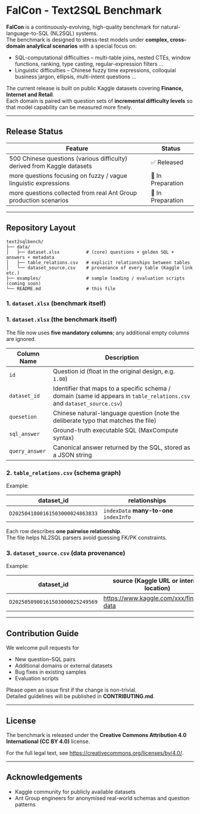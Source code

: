 # FalCon - Text2SQL Benchmark

**FalCon** is a continuously-evolving, high-quality benchmark for natural-language-to-SQL (NL2SQL) systems.  
The benchmark is designed to stress-test models under **complex, cross-domain analytical scenarios** with a special focus on:

* SQL-computational difficulties – multi-table joins, nested CTEs, window functions, ranking, type casting, regular-expression filters …  
* Linguistic difficulties – Chinese fuzzy time expressions, colloquial business jargon, ellipsis, multi-intent questions …

The current release is built on public Kaggle datasets covering **Finance, Internet and Retail**.  
Each domain is paired with question sets of **incremental difficulty levels** so that model capability can be measured more finely.

---

## Release Status

| Feature                                                                     | Status            |
|-----------------------------------------------------------------------------|-------------------|
| 500 Chinese questions (various difficulty) derived from Kaggle datasets     | ✅ Released        |
| more questions focusing on fuzzy / vague linguistic expressions               | 🔄 In Preparation |
| more questions collected from real Ant Group production scenarios             | 🔄 In Preparation |

---

## Repository Layout

```
text2sqlbench/
├── data/
│   ├── dataset.xlsx          # (core) questions + golden SQL + answers + metadata
│   ├── table_relations.csv   # explicit relationships between tables
│   └── dataset_source.csv    # provenance of every table (Kaggle link etc.)
├── examples/                 # sample loading / evaluation scripts (coming soon)
└── README.md                 # this file
```

### 1. `dataset.xlsx`  (benchmark itself)


### 1. `dataset.xlsx`  (the benchmark itself)

The file now uses **five mandatory columns**; any additional empty columns are ignored.

| Column Name        | Description                                                                               |
|--------------------|-------------------------------------------------------------------------------------------|
| `id`               | Question id (float in the original design, e.g. `1.00`)                                   |
| `dataset_id`       | Identifier that maps to a specific schema / domain (same id appears in `table_relations.csv` and `dataset_source.csv`) |
| `quesetion`        | Chinese natural-language question (note the deliberate typo that matches the file)        |
| `sql_answer`       | Ground-truth executable SQL (MaxCompute syntax)                                           |
| `query_answer`     | Canonical answer returned by the SQL, stored as a JSON string                             |


### 2. `table_relations.csv`  (schema graph)

Example:

| dataset_id                              | relationships                                  |
|--------------------------------------|------------------------------------------------|
| `D2025041800161503000024863833`      | `indexData` **many-to-one** `indexInfo`        |

Each row describes **one pairwise relationship**.  
The file helps NL2SQL parsers avoid guessing FK/PK constraints.

### 3. `dataset_source.csv`  (data provenance)

Example:

| dataset_id                              | source (Kaggle URL or internal location) |
|--------------------------------------|-------------------------------------------|
| `D2025050900161503000025249569`      | https://www.kaggle.com/xxx/finance-data  |


---

## Contribution Guide

We welcome pull requests for

* New question–SQL pairs
* Additional domains or external datasets
* Bug fixes in existing samples
* Evaluation scripts

Please open an issue first if the change is non-trivial.  
Detailed guidelines will be published in **CONTRIBUTING.md**.

---

## License

The benchmark is released under the **Creative Commons Attribution 4.0 International (CC BY 4.0)** license.

For the full legal text, see <https://creativecommons.org/licenses/by/4.0/>.

---

## Acknowledgements

* Kaggle community for publicly available datasets  
* Ant Group engineers for anonymised real-world schemas and question patterns